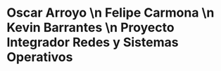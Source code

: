 # Oscar Arroyo \n Felipe Carmona \n Kevin Barrantes \n Proyecto Integrador Redes y Sistemas Operativos

